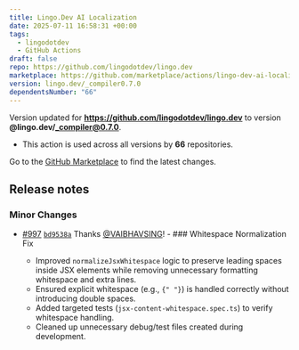 ```yaml
---
title: Lingo.Dev AI Localization
date: 2025-07-11 16:58:31 +00:00
tags:
  - lingodotdev
  - GitHub Actions
draft: false
repo: https://github.com/lingodotdev/lingo.dev
marketplace: https://github.com/marketplace/actions/lingo-dev-ai-localization
version: lingo.dev/_compiler0.7.0
dependentsNumber: "66"
---
```



Version updated for **https://github.com/lingodotdev/lingo.dev** to version **@lingo.dev/_compiler@0.7.0**.
- This action is used across all versions by **66** repositories.

Go to the [GitHub Marketplace](https://github.com/marketplace/actions/lingo-dev-ai-localization) to find the latest changes.

## Release notes

### Minor Changes

-   [#997](https://github.com/lingodotdev/lingo.dev/pull/997) [`bd9538a`](https://github.com/lingodotdev/lingo.dev/commit/bd9538ac6eba0ffc91ffc1fef5db6366c13e9e06) Thanks [@VAIBHAVSING](https://github.com/VAIBHAVSING)! - ### Whitespace Normalization Fix

    -   Improved `normalizeJsxWhitespace` logic to preserve leading spaces inside JSX elements while removing unnecessary formatting whitespace and extra lines.
    -   Ensured explicit whitespace (e.g., `{" "}`) is handled correctly without introducing double spaces.
    -   Added targeted tests (`jsx-content-whitespace.spec.ts`) to verify whitespace handling.
    -   Cleaned up unnecessary debug/test files created during development.

